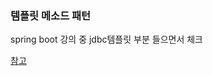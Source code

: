 ### 템플릿 메소드 패턴 
spring boot 강의 중 jdbc템플릿 부분 들으면서 체크

[참고](https://gmlwjd9405.github.io/2018/07/13/template-method-pattern.html)